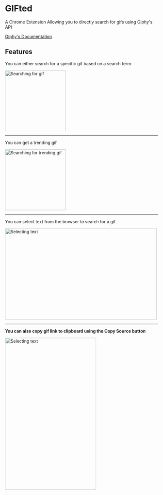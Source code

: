 # GIFted
A Chrome Extension Allowing you to directly search for gifs using Giphy's API

[Giphy's Documentation](https://developers.giphy.com/docs/)


## Features

You can either search for a specific gif based on a search term

<img src="https://media.giphy.com/media/kS8LnN5ops1u9niDVu/giphy.gif" width="200" height="200" alt="Searching for gif" />

---
You can get a trending gif

<img src="https://media.giphy.com/media/e7ORoaCcuHdrNJtCgM/giphy.gif" width="200" height="200" alt="Searching for trending gif"/>

---
You can select text from the browser to search for a gif

<img src="https://media.giphy.com/media/88j2PqvF6MYSYqozhX/giphy.gif" width="500" height="300" alt="Selecting text" />

---

**You can also copy gif link to clipboard using the Copy Source button**

<img src="https://media.giphy.com/media/uAO1GJNAD1wC1dylov/giphy.gif" width="300" height="500" alt="Selecting text" />

